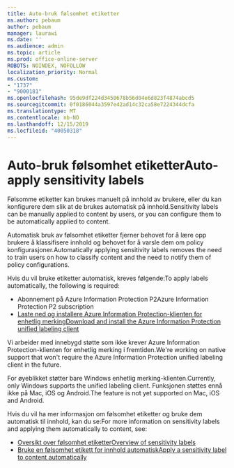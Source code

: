 ```yaml
---
title: Auto-bruk følsomhet etiketter
ms.author: pebaum
author: pebaum
manager: laurawi
ms.date: ''
ms.audience: admin
ms.topic: article
ms.prod: office-online-server
ROBOTS: NOINDEX, NOFOLLOW
localization_priority: Normal
ms.custom:
- "1737"
- "9000181"
ms.openlocfilehash: 95de9df224d3450678b56d04e6d823f4874abcd5
ms.sourcegitcommit: 0f0186044a3597e42ad14c32ca58e7224344dcfa
ms.translationtype: MT
ms.contentlocale: nb-NO
ms.lasthandoff: 12/15/2019
ms.locfileid: "40050318"
---
```

# <a name="auto-apply-sensitivity-labels"></a><span data-ttu-id="64b7c-102">Auto-bruk følsomhet etiketter</span><span class="sxs-lookup"><span data-stu-id="64b7c-102">Auto-apply sensitivity labels</span></span>

<span data-ttu-id="64b7c-103">Følsomme etiketter kan brukes manuelt på innhold av brukere, eller du kan konfigurere dem slik at de brukes automatisk på innhold.</span><span class="sxs-lookup"><span data-stu-id="64b7c-103">Sensitivity labels can be manually applied to content by users, or you can configure them to be automatically applied to content.</span></span>

<span data-ttu-id="64b7c-104">Automatisk bruk av følsomhet etiketter fjerner behovet for å lære opp brukere å klassifisere innhold og behovet for å varsle dem om policy konfigurasjoner.</span><span class="sxs-lookup"><span data-stu-id="64b7c-104">Automatically applying sensitivity labels removes the need to train users on how to classify content and the need to notify them of policy configurations.</span></span>

<span data-ttu-id="64b7c-105">Hvis du vil bruke etiketter automatisk, kreves følgende:</span><span class="sxs-lookup"><span data-stu-id="64b7c-105">To apply labels automatically, the following is required:</span></span>

- <span data-ttu-id="64b7c-106">Abonnement på Azure Information Protection P2</span><span class="sxs-lookup"><span data-stu-id="64b7c-106">Azure Information Protection P2 subscription</span></span>
- [<span data-ttu-id="64b7c-107">Laste ned og installere Azure Information Protection-klienten for enhetlig merking</span><span class="sxs-lookup"><span data-stu-id="64b7c-107">Download and install the Azure Information Protection unified labeling client</span></span>](https://docs.microsoft.com/azure/information-protection/rms-client/install-unifiedlabelingclient-app)

<span data-ttu-id="64b7c-108">Vi arbeider med innebygd støtte som ikke krever Azure Information Protection-klienten for enhetlig merking i fremtiden.</span><span class="sxs-lookup"><span data-stu-id="64b7c-108">We're working on native support that won't require the Azure Information Protection unified labeling client in the future.</span></span>

<span data-ttu-id="64b7c-109">For øyeblikket støtter bare Windows enhetlig merking-klienten.</span><span class="sxs-lookup"><span data-stu-id="64b7c-109">Currently, only Windows supports the unified labeling client.</span></span>  <span data-ttu-id="64b7c-110">Funksjonen støttes ennå ikke på Mac, iOS og Android.</span><span class="sxs-lookup"><span data-stu-id="64b7c-110">The feature is not yet supported on Mac, iOS and Android.</span></span>

<span data-ttu-id="64b7c-111">Hvis du vil ha mer informasjon om følsomhet etiketter og bruke dem automatisk til innhold, kan du se:</span><span class="sxs-lookup"><span data-stu-id="64b7c-111">For more information on sensitivity labels and applying them automatically to content,  see:</span></span>

- [<span data-ttu-id="64b7c-112">Oversikt over følsomhet etiketter</span><span class="sxs-lookup"><span data-stu-id="64b7c-112">Overview of sensitivity labels</span></span>](https://docs.microsoft.com/office365/securitycompliance/sensitivity-labels)
- [<span data-ttu-id="64b7c-113">Bruke en følsomhet etikett for innhold automatisk</span><span class="sxs-lookup"><span data-stu-id="64b7c-113">Apply a sensitivity label to content automatically</span></span>](https://docs.microsoft.com/office365/securitycompliance/apply_sensitivity_label_automatically)